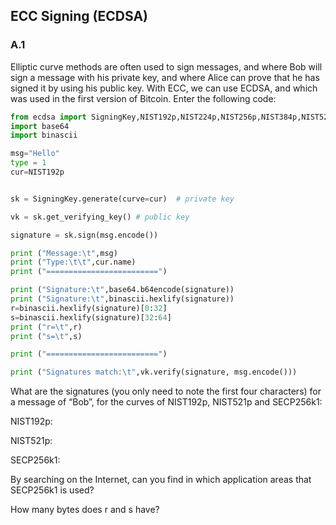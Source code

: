 
## ECC Signing (ECDSA)
### A.1	
Elliptic curve methods are often used to sign messages, and where Bob will sign a message with his private key, and where Alice can prove that he has signed it by using his public key. With ECC, we can use ECDSA, and which was used in the first version of Bitcoin. Enter the following code:

```python
from ecdsa import SigningKey,NIST192p,NIST224p,NIST256p,NIST384p,NIST521p,SECP256k1
import base64
import binascii

msg="Hello"
type = 1
cur=NIST192p


sk = SigningKey.generate(curve=cur)  # private key

vk = sk.get_verifying_key() # public key

signature = sk.sign(msg.encode())

print ("Message:\t",msg)
print ("Type:\t\t",cur.name)
print ("=========================")

print ("Signature:\t",base64.b64encode(signature))
print ("Signature:\t",binascii.hexlify(signature))
r=binascii.hexlify(signature)[0:32]
s=binascii.hexlify(signature)[32:64]
print ("r=\t",r)
print ("s=\t",s)

print ("=========================")

print ("Signatures match:\t",vk.verify(signature, msg.encode()))
```

What are the signatures (you only need to note the first four characters) for a message of “Bob”, for the curves of NIST192p, NIST521p and SECP256k1:

NIST192p:

NIST521p:

SECP256k1:


By searching on the Internet, can you find in which application areas that SECP256k1 is used?

How many bytes does r and s have?

